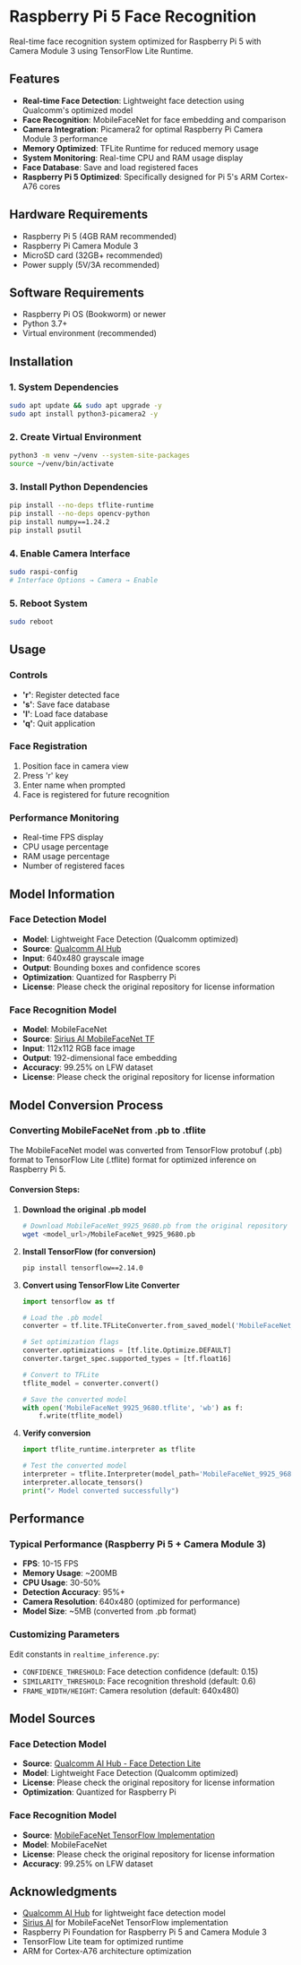 # Raspberry Pi 5 Face Recognition

Real-time face recognition system optimized for Raspberry Pi 5 with Camera Module 3 using TensorFlow Lite Runtime.

## Features

- **Real-time Face Detection**: Lightweight face detection using Qualcomm's optimized model
- **Face Recognition**: MobileFaceNet for face embedding and comparison
- **Camera Integration**: Picamera2 for optimal Raspberry Pi Camera Module 3 performance
- **Memory Optimized**: TFLite Runtime for reduced memory usage
- **System Monitoring**: Real-time CPU and RAM usage display
- **Face Database**: Save and load registered faces
- **Raspberry Pi 5 Optimized**: Specifically designed for Pi 5's ARM Cortex-A76 cores

## Hardware Requirements

- Raspberry Pi 5 (4GB RAM recommended)
- Raspberry Pi Camera Module 3
- MicroSD card (32GB+ recommended)
- Power supply (5V/3A recommended)

## Software Requirements

- Raspberry Pi OS (Bookworm) or newer
- Python 3.7+
- Virtual environment (recommended)




## Installation

### 1. System Dependencies
```bash
sudo apt update && sudo apt upgrade -y
sudo apt install python3-picamera2 -y
```

### 2. Create Virtual Environment
```bash
python3 -m venv ~/venv --system-site-packages
source ~/venv/bin/activate
```

### 3. Install Python Dependencies
```bash
pip install --no-deps tflite-runtime
pip install --no-deps opencv-python
pip install numpy==1.24.2
pip install psutil
```

### 4. Enable Camera Interface
```bash
sudo raspi-config
# Interface Options → Camera → Enable
```

### 5. Reboot System
```bash
sudo reboot
```

## Usage

### Controls
- **'r'**: Register detected face
- **'s'**: Save face database
- **'l'**: Load face database
- **'q'**: Quit application

### Face Registration
1. Position face in camera view
2. Press 'r' key
3. Enter name when prompted
4. Face is registered for future recognition

### Performance Monitoring
- Real-time FPS display
- CPU usage percentage
- RAM usage percentage
- Number of registered faces

## Model Information

### Face Detection Model
- **Model**: Lightweight Face Detection (Qualcomm optimized)
- **Source**: [Qualcomm AI Hub](https://github.com/quic/ai-hub-models/tree/main/qai_hub_models/models/face_det_lite)
- **Input**: 640x480 grayscale image
- **Output**: Bounding boxes and confidence scores
- **Optimization**: Quantized for Raspberry Pi
- **License**: Please check the original repository for license information

### Face Recognition Model
- **Model**: MobileFaceNet
- **Source**: [Sirius AI MobileFaceNet TF](https://github.com/sirius-ai/MobileFaceNet_TF/tree/master)
- **Input**: 112x112 RGB face image
- **Output**: 192-dimensional face embedding
- **Accuracy**: 99.25% on LFW dataset
- **License**: Please check the original repository for license information

## Model Conversion Process

### Converting MobileFaceNet from .pb to .tflite

The MobileFaceNet model was converted from TensorFlow protobuf (.pb) format to TensorFlow Lite (.tflite) format for optimized inference on Raspberry Pi 5.

#### Conversion Steps:

1. **Download the original .pb model**
   ```bash
   # Download MobileFaceNet_9925_9680.pb from the original repository
   wget <model_url>/MobileFaceNet_9925_9680.pb
   ```

2. **Install TensorFlow (for conversion)**
   ```bash
   pip install tensorflow==2.14.0
   ```

3. **Convert using TensorFlow Lite Converter**
   ```python
   import tensorflow as tf
   
   # Load the .pb model
   converter = tf.lite.TFLiteConverter.from_saved_model('MobileFaceNet_9925_9680.pb')
   
   # Set optimization flags
   converter.optimizations = [tf.lite.Optimize.DEFAULT]
   converter.target_spec.supported_types = [tf.float16]
   
   # Convert to TFLite
   tflite_model = converter.convert()
   
   # Save the converted model
   with open('MobileFaceNet_9925_9680.tflite', 'wb') as f:
       f.write(tflite_model)
   ```

4. **Verify conversion**
   ```python
   import tflite_runtime.interpreter as tflite
   
   # Test the converted model
   interpreter = tflite.Interpreter(model_path='MobileFaceNet_9925_9680.tflite')
   interpreter.allocate_tensors()
   print("✓ Model converted successfully")
   ```



## Performance

### Typical Performance (Raspberry Pi 5 + Camera Module 3)
- **FPS**: 10-15 FPS
- **Memory Usage**: ~200MB
- **CPU Usage**: 30-50%
- **Detection Accuracy**: 95%+
- **Camera Resolution**: 640x480 (optimized for performance)
- **Model Size**: ~5MB (converted from .pb format)


### Customizing Parameters
Edit constants in `realtime_inference.py`:
- `CONFIDENCE_THRESHOLD`: Face detection confidence (default: 0.15)
- `SIMILARITY_THRESHOLD`: Face recognition threshold (default: 0.6)
- `FRAME_WIDTH/HEIGHT`: Camera resolution (default: 640x480)


## Model Sources

### Face Detection Model
- **Source**: [Qualcomm AI Hub - Face Detection Lite](https://github.com/quic/ai-hub-models/tree/main/qai_hub_models/models/face_det_lite)
- **Model**: Lightweight Face Detection (Qualcomm optimized)
- **License**: Please check the original repository for license information
- **Optimization**: Quantized for Raspberry Pi

### Face Recognition Model
- **Source**: [MobileFaceNet TensorFlow Implementation](https://github.com/sirius-ai/MobileFaceNet_TF/tree/master)
- **Model**: MobileFaceNet
- **License**: Please check the original repository for license information
- **Accuracy**: 99.25% on LFW dataset

## Acknowledgments

- [Qualcomm AI Hub](https://github.com/quic/ai-hub-models) for lightweight face detection model
- [Sirius AI](https://github.com/sirius-ai/MobileFaceNet_TF) for MobileFaceNet TensorFlow implementation
- Raspberry Pi Foundation for Raspberry Pi 5 and Camera Module 3
- TensorFlow Lite team for optimized runtime
- ARM for Cortex-A76 architecture optimization 
